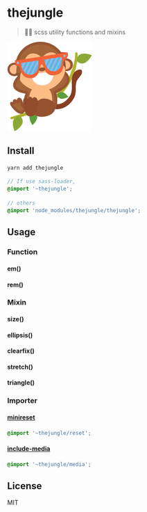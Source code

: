# thejungle

> 🌴🐒 scss utility functions and mixins

![bengi](./thejungle.png)

## Install
```sh
yarn add thejungle
```

```scss
// If use sass-loader,
@import '~thejungle';

// others
@import 'node_modules/thejungle/thejungle';
```
## Usage

### Function
#### em()
#### rem()

### Mixin
#### size()
#### ellipsis()
#### clearfix()
#### stretch()
#### triangle()

### Importer
#### [minireset](https://github.com/jgthms/minireset.css/)
```scss
@import '~thejungle/reset';
```
#### [include-media](https://github.com/eduardoboucas/include-media/)
```scss
@import '~thejungle/media';
```

## License
MIT
